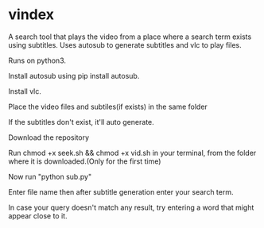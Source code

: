 # vindex

A search tool that plays the video from a place where a search term exists using subtitles. Uses autosub to generate subtitles and vlc to play files.

Runs on python3.

Install autosub using pip install autosub.

Install vlc.

Place the video files and subtiles(if exists) in the same folder

If the subtitles don't exist, it'll auto generate.

Download the repository

Run chmod +x seek.sh && chmod +x vid.sh in your terminal, from the folder where it is downloaded.(Only for the first time)

Now run "python sub.py"

Enter file name then after subtitle generation enter your search term.

In case your query doesn't match any result, try entering a word that might appear close to it.
